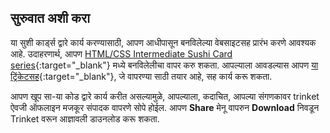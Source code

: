 ## सुरुवात अशी करा

या सुशी कार्ड्स द्वारे कार्य करण्यासाठी, आपण आधीपासून बनविलेल्या वेबसाइटसह प्रारंभ करणे आवश्यक आहे. उदाहरणार्थ, आपण [HTML/CSS Intermediate Sushi Card series](https://projects.raspberrypi.org/en/projects/cd-intermediate-html-css-sushi){:target="_blank"} मध्ये बनविलेलीचा वापर करु शकता. आपल्याला आवडल्यास आपण [या ट्रिंकेटसह](http://dojo.soy/html3-website-start){:target="_blank"}, जे वापरण्या साठी तयार आहे, सह कार्य करू शकता.

आपण खूप सा-या कोड द्वारे कार्य करीत असल्यामुळे, आपल्याला, कदाचित, आपल्या संगणकावर trinket ऐवजी ऑफलाइन मजकूर संपादक वापरणे सोपे होईल. आपण **Share** मेनू वापरुन **Download** निवडून Trinket वरून आज्ञावली डाउनलोड करू शकता.
